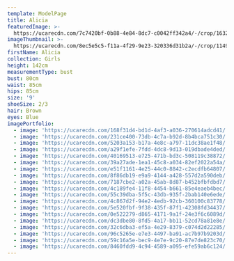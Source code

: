 ```yaml
---
template: ModelPage
title: Alicia
featuredImage: >-
  https://ucarecdn.com/7c7420bf-0b88-4e84-8dc7-c0042ff342a4/-/crop/1632x1658/0,83/-/preview/
imageThumbnail: >-
  https://ucarecdn.com/8ec5e5c5-f11a-4f29-9e23-320336d31b2a/-/crop/1149x1637/302,139/-/preview/
firstName: Alicia
collection: Girls
height: 142cm
measurementType: bust
bust: 80cm
waist: 85cm
hips: 85cm
size: '9'
shoeSize: 2/3
hair: Brown
eyes: Blue
imagePortfolio:
  - image: 'https://ucarecdn.com/168f31d4-bd1d-4af3-a036-270614adcd41/'
  - image: 'https://ucarecdn.com/231ce400-73db-4c7a-b92d-8b4bca751c30/'
  - image: 'https://ucarecdn.com/5203a153-b17a-4e8c-a797-11dc38ae1f48/'
  - image: 'https://ucarecdn.com/a29f1efe-7fdd-4dc8-9d13-019dbade4ded/'
  - image: 'https://ucarecdn.com/40169513-e725-471b-bd3c-508119c38872/'
  - image: 'https://ucarecdn.com/39a27ade-1ea1-45c8-a034-82ef2022a54a/'
  - image: 'https://ucarecdn.com/e51f1161-4e25-44c0-8842-c2ecdfb64807/'
  - image: 'https://ucarecdn.com/8f86db19-e9a9-4144-a428-557d2a590deb/'
  - image: 'https://ucarecdn.com/7187cbe2-a02a-45ab-8d87-b452bfbfdbd7/'
  - image: 'https://ucarecdn.com/4c189fe4-11f8-4454-b661-85e4eaeb4bec/'
  - image: 'https://ucarecdn.com/55c39dba-5f5c-43db-935f-2bab140e6ede/'
  - image: 'https://ucarecdn.com/4c867d2f-94e2-4edb-92cb-360100c83778/'
  - image: 'https://ucarecdn.com/5e520fbf-9f38-435f-87f1-42308fd34437/'
  - image: 'https://ucarecdn.com/0e522279-d865-4171-9a1f-24e3f6c6089d/'
  - image: 'https://ucarecdn.com/dc3dbe80-8fd5-4a17-bb11-52cd78a81e8e/'
  - image: 'https://ucarecdn.com/32c6dba3-ef5a-4e29-8379-c074d2d22285/'
  - image: 'https://ucarecdn.com/96c5265e-e7e3-4497-ba91-ac7b97b9203d/'
  - image: 'https://ucarecdn.com/59c16a5e-bec9-4e7e-9c20-87e7de823c70/'
  - image: 'https://ucarecdn.com/8460fdd9-4c94-4589-a095-efe59ab6c124/'
---
```


